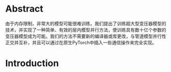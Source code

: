 # Abstract

由于内存限制，非常大的模型可能很难训练。我们提出了训练超大型变压器模型的技术，并实现了一种简单、有效的层内模型并行方法，使训练具有数十亿个参数的变压器模型成为可能。我们的方法不需要新的编译器或库更改，与管道模型并行性正交并互补，并且可以通过在原生PyTorch中插入一些通信操作来完全实现。

# Introduction

